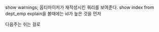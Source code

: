 show warnings;
옵티마이저가 재작성시킨 쿼리를 보여준다.
show index from dept_emp
explain을 볼때에는 id가 높은 것을 먼저

다음주는 쉬는 걸로
